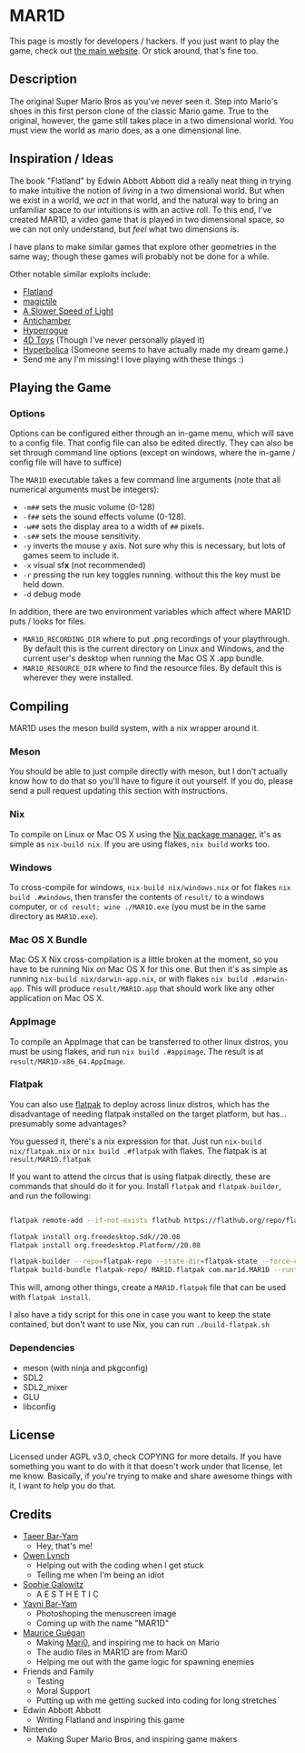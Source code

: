 MAR1D
=====

This page is mostly for developers / hackers. If you just want to play the game, check out [the main website](https://mar1d.com). Or stick around, that's fine too.

## Description
The original Super Mario Bros as you've never seen it. Step into Mario's shoes in this first person clone of the classic Mario game. True to the original, however, the game still takes place in a two dimensional world. You must view the world as mario does, as a one dimensional line.

## Inspiration / Ideas
The book "Flatland" by Edwin Abbott Abbott did a really neat thing in trying to make intuitive the notion of *living* in a two dimensional world. But when we exist in a world, we *act* in that world, and the natural way to bring an unfamiliar space to our intuitions is with an active roll. To this end, I've created MAR1D, a video game that is played in two dimensional space, so we can not only understand, but *feel* what two dimensions is.

I have plans to make similar games that explore other geometries in the same way; though these games will probably not be done for a while.

Other notable similar exploits include:

* [Flatland](https://en.wikipedia.org/wiki/Flatland)
* [magictile](http://roice3.org/magictile/)
* [A Slower Speed of Light](http://gamelab.mit.edu/games/a-slower-speed-of-light/)
* [Antichamber](http://www.antichamber-game.com/)
* [Hyperrogue](http://www.roguetemple.com/z/hyper/)
* [4D Toys](http://www.4dtoys.com/) (Though I've never personally played it)
* [Hyperbolica](https://store.steampowered.com/app/1256230/Hyperbolica/) (Someone seems to have actually made my dream game.)
* Send me any I'm missing! I love playing with these things :)

## Playing the Game

### Options

Options can be configured either through an in-game menu, which will save to a config file. That config file can also be edited directly. They can also be set through command line options (except on windows, where the in-game / config file will have to suffice)

The `MAR1D` executable takes a few command line arguments (note that all numerical arguments must be integers):
* `-m##` sets the music volume (0-128)
* `-f##` sets the sound effects volume (0-128).
* `-w##` sets the display area to a width of `##` pixels.
* `-s##` sets the mouse sensitivity.
* `-y` inverts the mouse y axis. Not sure why this is necessary, but lots of games seem to include it.
* `-x` visual sf**x** (not recommended)
* `-r` pressing the run key toggles running. without this the key must be held down.
* `-d` debug mode

In addition, there are two environment variables which affect where MAR1D puts / looks for files.

* `MAR1D_RECORDING_DIR` where to put .png recordings of your playthrough. By default this is the current directory on Linux and Windows, and the current user's desktop when running the Mac OS X .app bundle.
* `MAR1D_RESOURCE_DIR` where to find the resource files. By default this is wherever they were installed.

## Compiling

MAR1D uses the meson build system, with a nix wrapper around it.

### Meson

You should be able to just compile directly with meson, but I don't actually know how to do that so you'll have to figure it out yourself. If you do, please send a pull request updating this section with instructions.

### Nix

To compile on Linux or Mac OS X using the [Nix package manager](https://nixos.org/), it's as simple as `nix-build nix`. If you are using flakes, `nix build` works too.

### Windows

To cross-compile for windows, `nix-build nix/windows.nix` or for flakes `nix build .#windows`, then transfer the contents of `result/` to a windows computer, or `cd result; wine ./MAR1D.exe` (you must be in the same directory as `MAR1D.exe`).

### Mac OS X Bundle

Mac OS X Nix cross-compilation is a little broken at the moment, so you have to be running Nix *on* Mac OS X for this one. But then it's as simple as running `nix-build nix/darwin-app.nix`, or with flakes `nix build .#darwin-app`. This will produce `result/MAR1D.app` that should work like any other application on Mac OS X.

### AppImage

To compile an AppImage that can be transferred to other linux distros, you must be using flakes, and run `nix build .#appimage`. The result is at `result/MAR1D-x86_64.AppImage`.

### Flatpak

You can also use [flatpak](https://www.flatpak.org/) to deploy across linux distros, which has the disadvantage of needing flatpak installed on the target platform, but has… presumably some advantages?

You guessed it, there's a nix expression for that. Just run `nix-build nix/flatpak.nix` or `nix build .#flatpak` with flakes. The flatpak is at `result/MAR1D.flatpak`

If you want to attend the circus that is using flatpak directly, these are commands that should do it for you. Install `flatpak` and `flatpak-builder`, and run the following:

``` sh

flatpak remote-add --if-not-exists flathub https://flathub.org/repo/flathub.flatpakrepo

flatpak install org.freedesktop.Sdk//20.08
flatpak install org.freedesktop.Platform//20.08

flatpak-builder --repo=flatpak-repo --state-dir=flatpak-state --force-clean flatpak-build com.mar1d.MAR1D.yml
flatpak build-bundle flatpak-repo/ MAR1D.flatpak com.mar1d.MAR1D --runtime-repo=https://flathub.org/repo/flathub.flatpakrepo
```

This will, among other things, create a `MAR1D.flatpak` file that can be used with `flatpak install`.

I also have a tidy script for this one in case you want to keep the state contained, but don't want to use Nix, you can run `./build-flatpak.sh`

### Dependencies
* meson (with ninja and pkgconfig)
* SDL2
* SDL2_mixer
* GLU
* libconfig

## License
Licensed under AGPL v3.0, check COPYING for more details. If you have something you want to do with it that doesn't work under that license, let me know. Basically, if you're trying to make and share awesome things with it, I want to help you do that.

## Credits
* [Taeer Bar-Yam](https://taeer.bar-yam.me)
  * Hey, that's me!
* [Owen Lynch](owenlynch.org)
  * Helping out with the coding when I get stuck
  * Telling me when I'm being an idiot
* [Sophie Galowitz](http://sophiegalowitz.com/)
  * A E S T H E T I C
* [Yavni Bar-Yam](https://yavni.org)
  * Photoshoping the menuscreen image
  * Coming up with the name "MAR1D"
* [Maurice Guégan](http://stabyourself.net/about/)
  * Making [Mari0](http://stabyourself.net/mari0/), and inspiring me to hack on Mario
  * The audio files in MAR1D are from Mari0
  * Helping me out with the game logic for spawning enemies
* Friends and Family
  * Testing
  * Moral Support
  * Putting up with me getting sucked into coding for long stretches
* Edwin Abbott Abbott
  * Writing Flatland and inspiring this game
* Nintendo
  * Making Super Mario Bros, and inspiring game makers

